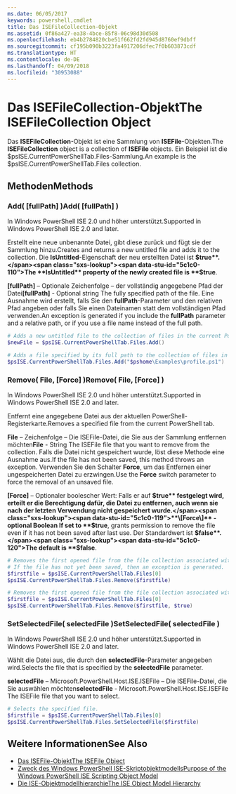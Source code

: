 ```yaml
---
ms.date: 06/05/2017
keywords: powershell,cmdlet
title: Das ISEFileCollection-Objekt
ms.assetid: 0f86a427-ea38-4bce-85f8-06c98d30d508
ms.openlocfilehash: eb4b2784820cbe51f662fd2fd945d8760ef9dbff
ms.sourcegitcommit: cf195b090b3223fa4917206dfec7f0b603873cdf
ms.translationtype: HT
ms.contentlocale: de-DE
ms.lasthandoff: 04/09/2018
ms.locfileid: "30953088"
---
```

# <a name="the-isefilecollection-object"></a><span data-ttu-id="5c1c0-103">Das ISEFileCollection-Objekt</span><span class="sxs-lookup"><span data-stu-id="5c1c0-103">The ISEFileCollection Object</span></span>

<span data-ttu-id="5c1c0-104">Das **ISEFileCollection**-Objekt ist eine Sammlung von **ISEFile**-Objekten.</span><span class="sxs-lookup"><span data-stu-id="5c1c0-104">The **ISEFileCollection** object is a collection of **ISEFile** objects.</span></span> <span data-ttu-id="5c1c0-105">Ein Beispiel ist die $psISE.CurrentPowerShellTab.Files-Sammlung.</span><span class="sxs-lookup"><span data-stu-id="5c1c0-105">An example is the $psISE.CurrentPowerShellTab.Files collection.</span></span>

## <a name="methods"></a><span data-ttu-id="5c1c0-106">Methoden</span><span class="sxs-lookup"><span data-stu-id="5c1c0-106">Methods</span></span>

### <a name="add-fullpath-"></a><span data-ttu-id="5c1c0-107">Add\( \[fullPath\] \)</span><span class="sxs-lookup"><span data-stu-id="5c1c0-107">Add\( \[fullPath\] \)</span></span>

<span data-ttu-id="5c1c0-108">In Windows PowerShell ISE 2.0 und höher unterstützt.</span><span class="sxs-lookup"><span data-stu-id="5c1c0-108">Supported in Windows PowerShell ISE 2.0 and later.</span></span>

<span data-ttu-id="5c1c0-109">Erstellt eine neue unbenannte Datei, gibt diese zurück und fügt sie der Sammlung hinzu.</span><span class="sxs-lookup"><span data-stu-id="5c1c0-109">Creates and returns a new untitled file and adds it to the collection.</span></span> <span data-ttu-id="5c1c0-110">Die **IsUntitled**-Eigenschaft der neu erstellten Datei ist **$true**.</span><span class="sxs-lookup"><span data-stu-id="5c1c0-110">The **IsUntitled** property of the newly created file is **$true**.</span></span>

<span data-ttu-id="5c1c0-111">**\[fullPath\]** – Optionale Zeichenfolge – der vollständig angegebene Pfad der Datei</span><span class="sxs-lookup"><span data-stu-id="5c1c0-111">**\[fullPath\]** - Optional string The fully specified path of the file.</span></span> <span data-ttu-id="5c1c0-112">Eine Ausnahme wird erstellt, falls Sie den **fullPath**-Parameter und den relativen Pfad angeben oder falls Sie einen Dateinamen statt dem vollständigen Pfad verwenden.</span><span class="sxs-lookup"><span data-stu-id="5c1c0-112">An exception is generated if you include the **fullPath** parameter and a relative path, or if you use a file name instead of the full path.</span></span>

```powershell
# Adds a new untitled file to the collection of files in the current PowerShell tab.
$newFile = $psISE.CurrentPowerShellTab.Files.Add()

# Adds a file specified by its full path to the collection of files in the current PowerShell tab.
$psISE.CurrentPowerShellTab.Files.Add("$pshome\Examples\profile.ps1")
```

### <a name="remove-file-force-"></a><span data-ttu-id="5c1c0-113">Remove\( File, \[Force\] \)</span><span class="sxs-lookup"><span data-stu-id="5c1c0-113">Remove\( File, \[Force\] \)</span></span>

<span data-ttu-id="5c1c0-114">In Windows PowerShell ISE 2.0 und höher unterstützt.</span><span class="sxs-lookup"><span data-stu-id="5c1c0-114">Supported in Windows PowerShell ISE 2.0 and later.</span></span>

<span data-ttu-id="5c1c0-115">Entfernt eine angegebene Datei aus der aktuellen PowerShell-Registerkarte.</span><span class="sxs-lookup"><span data-stu-id="5c1c0-115">Removes a specified file from the current PowerShell tab.</span></span>

<span data-ttu-id="5c1c0-116">**File** – Zeichenfolge – Die ISEFile-Datei, die Sie aus der Sammlung entfernen möchten</span><span class="sxs-lookup"><span data-stu-id="5c1c0-116">**File** - String The ISEFile file that you want to remove from the collection.</span></span> <span data-ttu-id="5c1c0-117">Falls die Datei nicht gespeichert wurde, löst diese Methode eine Ausnahme aus.</span><span class="sxs-lookup"><span data-stu-id="5c1c0-117">If the file has not been saved, this method throws an exception.</span></span> <span data-ttu-id="5c1c0-118">Verwenden Sie den Schalter **Force**, um das Entfernen einer ungespeicherten Datei zu erzwingen.</span><span class="sxs-lookup"><span data-stu-id="5c1c0-118">Use the **Force** switch parameter to force the removal of an unsaved file.</span></span>

<span data-ttu-id="5c1c0-119">**\[Force\]** – Optionaler boolescher Wert: Falls er auf **$true** festgelegt wird, erteilt er die Berechtigung dafür, die Datei zu entfernen, auch wenn sie nach der letzten Verwendung nicht gespeichert wurde.</span><span class="sxs-lookup"><span data-stu-id="5c1c0-119">**\[Force\]** - optional Boolean If set to **$true**, grants permission to remove the file even if it has not been saved after last use.</span></span> <span data-ttu-id="5c1c0-120">Der Standardwert ist **$false**.</span><span class="sxs-lookup"><span data-stu-id="5c1c0-120">The default is **$false**.</span></span>

```powershell
# Removes the first opened file from the file collection associated with the current PowerShell tab.
# If the file has not yet been saved, then an exception is generated.
$firstfile = $psISE.CurrentPowerShellTab.Files[0]
$psISE.CurrentPowerShellTab.Files.Remove($firstfile)

# Removes the first opened file from the file collection associated with the current PowerShell tab, even if it has not been saved.
$firstfile = $psISE.CurrentPowerShellTab.Files[0]
$psISE.CurrentPowerShellTab.Files.Remove($firstfile, $true)
```

### <a name="setselectedfile-selectedfile-"></a><span data-ttu-id="5c1c0-121">SetSelectedFile\( selectedFile \)</span><span class="sxs-lookup"><span data-stu-id="5c1c0-121">SetSelectedFile\( selectedFile \)</span></span>

<span data-ttu-id="5c1c0-122">In Windows PowerShell ISE 2.0 und höher unterstützt.</span><span class="sxs-lookup"><span data-stu-id="5c1c0-122">Supported in Windows PowerShell ISE 2.0 and later.</span></span>

<span data-ttu-id="5c1c0-123">Wählt die Datei aus, die durch den **selectedFile**-Parameter angegeben wird.</span><span class="sxs-lookup"><span data-stu-id="5c1c0-123">Selects the file that is specified by the **selectedFile** parameter.</span></span>

<span data-ttu-id="5c1c0-124">**selectedFile** – Microsoft.PowerShell.Host.ISE.ISEFile – Die ISEFile-Datei, die Sie auswählen möchten</span><span class="sxs-lookup"><span data-stu-id="5c1c0-124">**selectedFile** - Microsoft.PowerShell.Host.ISE.ISEFile The ISEFile file that you want to select.</span></span>

```powershell
# Selects the specified file.
$firstfile = $psISE.CurrentPowerShellTab.Files[0]
$psISE.CurrentPowerShellTab.Files.SetSelectedFile($firstfile)
```

## <a name="see-also"></a><span data-ttu-id="5c1c0-125">Weitere Informationen</span><span class="sxs-lookup"><span data-stu-id="5c1c0-125">See Also</span></span>

- [<span data-ttu-id="5c1c0-126">Das ISEFile-Objekt</span><span class="sxs-lookup"><span data-stu-id="5c1c0-126">The ISEFile Object</span></span>](The-ISEFile-Object.md)
- [<span data-ttu-id="5c1c0-127">Zweck des Windows PowerShell ISE-Skriptobjektmodells</span><span class="sxs-lookup"><span data-stu-id="5c1c0-127">Purpose of the Windows PowerShell ISE Scripting Object Model</span></span>](Purpose-of-the-Windows-PowerShell-ISE-Scripting-Object-Model.md)
- [<span data-ttu-id="5c1c0-128">Die ISE-Objektmodellhierarchie</span><span class="sxs-lookup"><span data-stu-id="5c1c0-128">The ISE Object Model Hierarchy</span></span>](The-ISE-Object-Model-Hierarchy.md)
